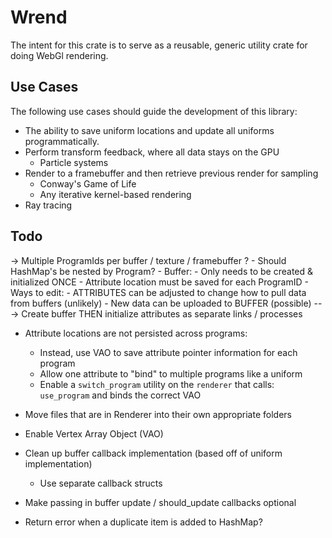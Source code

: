 # Wrend

The intent for this crate is to serve as a reusable, generic utility crate for doing WebGl rendering.

## Use Cases

The following use cases should guide the development of this library:

- The ability to save uniform locations and update all uniforms programmatically.
- Perform transform feedback, where all data stays on the GPU
    - Particle systems
- Render to a framebuffer and then retrieve previous render for sampling
    - Conway's Game of Life
    - Any iterative kernel-based rendering
- Ray tracing

## Todo
-> Multiple ProgramIds per buffer / texture / framebuffer ?
    - Should HashMap's be nested by Program?
    - Buffer:
        - Only needs to be created & initialized ONCE 
        - Attribute location must be saved for each ProgramID
        - Ways to edit:
            - ATTRIBUTES can be adjusted to change how to pull data from buffers (unlikely)
            - New data can be uploaded to BUFFER (possible)
    ---> Create buffer THEN initialize attributes as separate links / processes
- Attribute locations are not persisted across programs:
    - Instead, use VAO to save attribute pointer information for each program
    - Allow one attribute to "bind" to multiple programs like a uniform
    - Enable a `switch_program` utility on the `renderer` that calls: `use_program` and binds the correct VAO
            
- Move files that are in Renderer into their own appropriate folders

- Enable Vertex Array Object (VAO)

- Clean up buffer callback implementation (based off of uniform implementation)
    - Use separate callback structs

- Make passing in buffer update / should_update callbacks optional

- Return error when a duplicate item is added to HashMap?